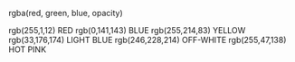 rgba(red, green, blue, opacity)

rgb(255,1,12) RED
rgb(0,141,143) BLUE
rgb(255,214,83) YELLOW
rgb(33,176,174) LIGHT BLUE
rgb(246,228,214) OFF-WHITE
rgb(255,47,138) HOT PINK
